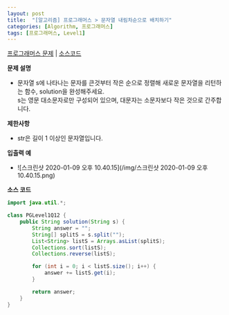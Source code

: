 ```yaml
---
layout: post
title:  "[알고리즘] 프로그래머스 > 문자열 내림차순으로 배치하기"
categories: [Algorithm, 프로그래머스]
tags: [프로그래머스, Level1]
---
```


[프로그래머스 문제](https://programmers.co.kr/learn/courses/30/lessons/12917) | [소스코드](https://github.com/TaeHyungK/algorithm/blob/master/src/programmers/level1/PGLevel1Q11.java) 

**문제 설명**

  - 문자열 s에 나타나는 문자를 큰것부터 작은 순으로 정렬해 새로운 문자열을 리턴하는 함수, solution을 완성해주세요.
    <br>s는 영문 대소문자로만 구성되어 있으며, 대문자는 소문자보다 작은 것으로 간주합니다.

**제한사항**

 - str은 길이 1 이상인 문자열입니다.

**입출력 예**
- ![스크린샷 2020-01-09 오후 10.40.15](/img/스크린샷 2020-01-09 오후 10.40.15.png)

**소스 코드**

```java
import java.util.*;

class PGLevel1Q12 {
    public String solution(String s) {
        String answer = "";
        String[] splitS = s.split("");
        List<String> listS = Arrays.asList(splitS);
        Collections.sort(listS);
        Collections.reverse(listS);

        for (int i = 0; i < listS.size(); i++) {
            answer += listS.get(i);
        }

        return answer;
    }
}
```
